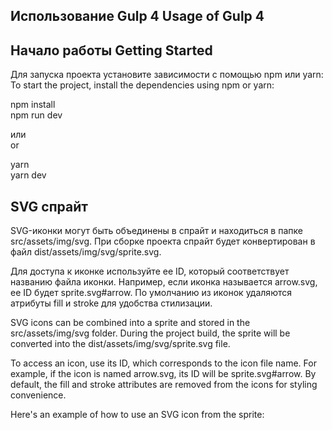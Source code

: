 ## Использование Gulp 4 Usage of Gulp 4

## Начало работы Getting Started

Для запуска проекта установите зависимости с помощью npm или yarn: <br>
To start the project, install the dependencies using npm or yarn:

npm install <br>
npm run dev

или <br> or

yarn <br>
yarn dev

## SVG спрайт

SVG-иконки могут быть объединены в спрайт и находиться в папке src/assets/img/svg. При сборке проекта спрайт будет конвертирован в файл dist/assets/img/svg/sprite.svg.

Для доступа к иконке используйте ее ID, который соответствует названию файла иконки. Например, если иконка называется arrow.svg, ее ID будет sprite.svg#arrow. По умолчанию из иконок удаляются атрибуты fill и stroke для удобства стилизации.

SVG icons can be combined into a sprite and stored in the src/assets/img/svg folder. During the project build, the sprite will be converted into the dist/assets/img/svg/sprite.svg file.

To access an icon, use its ID, which corresponds to the icon file name. For example, if the icon is named arrow.svg, its ID will be sprite.svg#arrow. By default, the fill and stroke attributes are removed from the icons for styling convenience.

Here's an example of how to use an SVG icon from the sprite:

<svg>
    <use xlink:href="assets/img/svg/sprite.svg#arrow"></use>
</svg>

